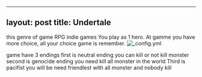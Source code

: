 ---
layout: post
title: Undertale 
----
this genre of game RPG indie games 
You play as 1 hero. At gamme you have more choice, all your choice game is remember.
![_config.yml](http://www.yourgamesource.com/images/gaming_related/undertale.jpg)

game have 3 endings 
first is neutral ending you can kill or not kill monster 
second is genocide ending you need kill all monster in the world
Third is pacifist you will be need  friendlest with all monster and nobody kill

 
